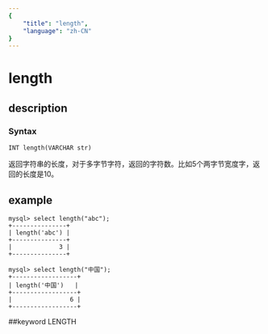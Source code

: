 ```yaml
---
{
    "title": "length",
    "language": "zh-CN"
}
---
```


# length
## description
### Syntax

`INT length(VARCHAR str)`


返回字符串的长度，对于多字节字符，返回的字符数。比如5个两字节宽度字，返回的长度是10。

## example

```
mysql> select length("abc");
+---------------+
| length('abc') |
+---------------+
|             3 |
+---------------+

mysql> select length("中国");
+------------------+
| length('中国')   |
+------------------+
|                6 |
+------------------+
```
##keyword
LENGTH
